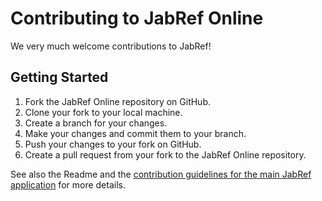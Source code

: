 # Contributing to JabRef Online

We very much welcome contributions to JabRef!

## Getting Started

1. Fork the JabRef Online repository on GitHub.
2. Clone your fork to your local machine.
3. Create a branch for your changes.
4. Make your changes and commit them to your branch.
5. Push your changes to your fork on GitHub.
6. Create a pull request from your fork to the JabRef Online repository.

See also the Readme and the [contribution guidelines for the main JabRef application](https://devdocs.jabref.org/contributing) for more details.
